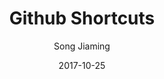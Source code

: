 ---
layout: article
title: Github Shortcuts
meta: Some shortcuts for github repositories.
imgsrc: assets/tools/excel.jpg
banner: assets/tools/excel_banner.jpg
date: 2017-10-25
category: Tool
tags: [Github,shortcut]
author: Song Jiaming
---